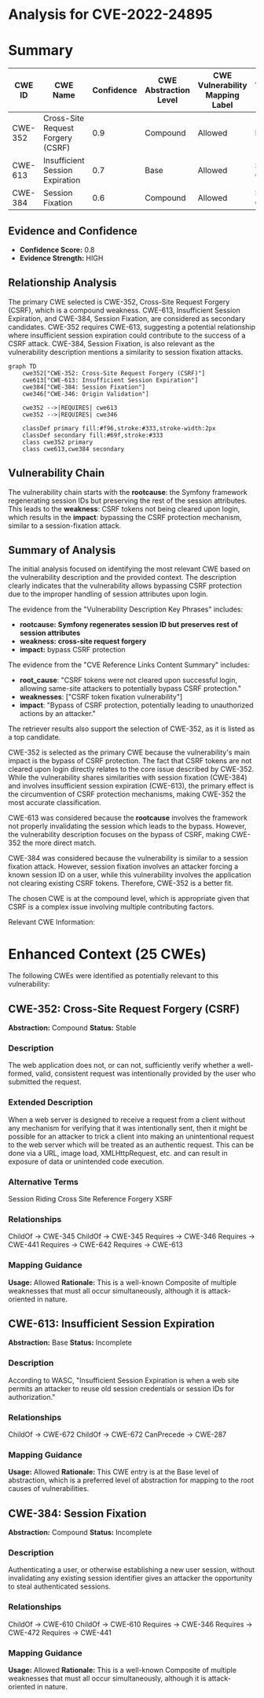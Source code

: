 # Analysis for CVE-2022-24895

# Summary
| CWE ID | CWE Name | Confidence | CWE Abstraction Level | CWE Vulnerability Mapping Label | CWE-Vulnerability Mapping Notes |
|---|---|---|---|---|---|
| CWE-352 | Cross-Site Request Forgery (CSRF) | 0.9 | Compound | Allowed | Primary CWE |
| CWE-613 | Insufficient Session Expiration | 0.7 | Base | Allowed | Secondary Candidate |
| CWE-384 | Session Fixation | 0.6 | Compound | Allowed | Secondary Candidate |

## Evidence and Confidence

*   **Confidence Score:** 0.8
*   **Evidence Strength:** HIGH

## Relationship Analysis
The primary CWE selected is CWE-352, Cross-Site Request Forgery (CSRF), which is a compound weakness. CWE-613, Insufficient Session Expiration, and CWE-384, Session Fixation, are considered as secondary candidates. CWE-352 requires CWE-613, suggesting a potential relationship where insufficient session expiration could contribute to the success of a CSRF attack. CWE-384, Session Fixation, is also relevant as the vulnerability description mentions a similarity to session fixation attacks.

```mermaid
graph TD
    cwe352["CWE-352: Cross-Site Request Forgery (CSRF)"]
    cwe613["CWE-613: Insufficient Session Expiration"]
    cwe384["CWE-384: Session Fixation"]
    cwe346["CWE-346: Origin Validation"]

    cwe352 -->|REQUIRES| cwe613
    cwe352 -->|REQUIRES| cwe346
    
    classDef primary fill:#f96,stroke:#333,stroke-width:2px
    classDef secondary fill:#69f,stroke:#333
    class cwe352 primary
    class cwe613,cwe384 secondary
```

## Vulnerability Chain
The vulnerability chain starts with the **rootcause**: the Symfony framework regenerating session IDs but preserving the rest of the session attributes. This leads to the **weakness**: CSRF tokens not being cleared upon login, which results in the **impact**: bypassing the CSRF protection mechanism, similar to a session-fixation attack.

## Summary of Analysis
The initial analysis focused on identifying the most relevant CWE based on the vulnerability description and the provided context. The description clearly indicates that the vulnerability allows bypassing CSRF protection due to the improper handling of session attributes upon login.

The evidence from the "Vulnerability Description Key Phrases" includes:
- **rootcause:** **Symfony regenerates session ID but preserves rest of session attributes**
- **weakness:** **cross-site request forgery**
- **impact:** bypass CSRF protection

The evidence from the "CVE Reference Links Content Summary" includes:
- **root_cause**: "CSRF tokens were not cleared upon successful login, allowing same-site attackers to potentially bypass CSRF protection."
- **weaknesses**: ["CSRF token fixation vulnerability"]
- **impact**: "Bypass of CSRF protection, potentially leading to unauthorized actions by an attacker."

The retriever results also support the selection of CWE-352, as it is listed as a top candidate.

CWE-352 is selected as the primary CWE because the vulnerability's main impact is the bypass of CSRF protection. The fact that CSRF tokens are not cleared upon login directly relates to the core issue described by CWE-352. While the vulnerability shares similarities with session fixation (CWE-384) and involves insufficient session expiration (CWE-613), the primary effect is the circumvention of CSRF protection mechanisms, making CWE-352 the most accurate classification.

CWE-613 was considered because the **rootcause** involves the framework not properly invalidating the session which leads to the bypass. However, the vulnerability description focuses on the bypass of CSRF, making CWE-352 the more direct match.

CWE-384 was considered because the vulnerability is similar to a session fixation attack. However, session fixation involves an attacker forcing a known session ID on a user, while this vulnerability involves the application not clearing existing CSRF tokens. Therefore, CWE-352 is a better fit.

The chosen CWE is at the compound level, which is appropriate given that CSRF is a complex issue involving multiple contributing factors.

Relevant CWE Information:

# Enhanced Context (25 CWEs)
The following CWEs were identified as potentially relevant to this vulnerability:

## CWE-352: Cross-Site Request Forgery (CSRF)
**Abstraction:** Compound
**Status:** Stable

### Description
The web application does not, or can not, sufficiently verify whether a well-formed, valid, consistent request was intentionally provided by the user who submitted the request.

### Extended Description
When a web server is designed to receive a request from a client without any mechanism for verifying that it was intentionally sent, then it might be possible for an attacker to trick a client into making an unintentional request to the web server which will be treated as an authentic request. This can be done via a URL, image load, XMLHttpRequest, etc. and can result in exposure of data or unintended code execution.

### Alternative Terms
Session Riding
Cross Site Reference Forgery
XSRF

### Relationships
ChildOf -> CWE-345
ChildOf -> CWE-345
Requires -> CWE-346
Requires -> CWE-441
Requires -> CWE-642
Requires -> CWE-613

### Mapping Guidance
**Usage:** Allowed
**Rationale:** This is a well-known Composite of multiple weaknesses that must all occur simultaneously, although it is attack-oriented in nature.

## CWE-613: Insufficient Session Expiration
**Abstraction:** Base
**Status:** Incomplete

### Description
According to WASC, "Insufficient Session Expiration is when a web site permits an attacker to reuse old session credentials or session IDs for authorization."

### Relationships
ChildOf -> CWE-672
ChildOf -> CWE-672
CanPrecede -> CWE-287

### Mapping Guidance
**Usage:** Allowed
**Rationale:** This CWE entry is at the Base level of abstraction, which is a preferred level of abstraction for mapping to the root causes of vulnerabilities.

## CWE-384: Session Fixation
**Abstraction:** Compound
**Status:** Incomplete

### Description
Authenticating a user, or otherwise establishing a new user session, without invalidating any existing session identifier gives an attacker the opportunity to steal authenticated sessions.

### Relationships
ChildOf -> CWE-610
ChildOf -> CWE-610
Requires -> CWE-346
Requires -> CWE-472
Requires -> CWE-441

### Mapping Guidance
**Usage:** Allowed
**Rationale:** This is a well-known Composite of multiple weaknesses that must all occur simultaneously, although it is attack-oriented in nature.